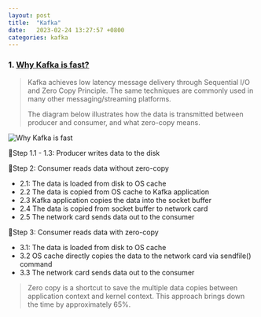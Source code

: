 ```yaml
---
layout: post
title:  "Kafka"
date:   2023-02-24 13:27:57 +0800
categories: kafka
---
```


### 1. [Why Kafka is fast?](https://twitter.com/alexxubyte/status/1506663791961919488)

> Kafka achieves low latency message delivery through Sequential I/O and Zero Copy Principle. The same techniques are commonly used in many other messaging/streaming platforms.
> 
> The diagram below illustrates how the data is transmitted between producer and consumer, and what zero-copy means.

![Why Kafka is fast](https://pbs.twimg.com/media/FOi-gjZVgAQdG9B?format=jpg&name=large)

🔹Step 1.1 - 1.3: Producer writes data to the disk 
 
🔹Step 2: Consumer reads data without zero-copy
- 2.1: The data is loaded from disk to OS cache
- 2.2 The data is copied from OS cache to Kafka application
- 2.3 Kafka application copies the data into the socket buffer 
- 2.4 The data is copied from socket buffer to network card
- 2.5 The network card sends data out to the consumer

🔹Step 3: Consumer reads data with zero-copy
- 3.1: The data is loaded from disk to OS cache
- 3.2 OS cache directly copies the data to the network card via sendfile() command
- 3.3 The network card sends data out to the consumer

> Zero copy is a shortcut to save the multiple data copies between application context and kernel context. This approach brings down the time by ​​approximately 65%.